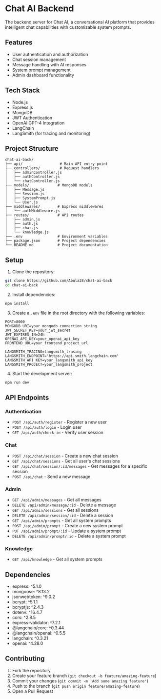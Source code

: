 # Chat AI Backend

The backend server for Chat AI, a conversational AI platform that provides intelligent chat capabilities with customizable system prompts.

## Features

- User authentication and authorization
- Chat session management
- Message handling with AI responses
- System prompt management
- Admin dashboard functionality

## Tech Stack

- Node.js
- Express.js
- MongoDB
- JWT Authentication
- OpenAI GPT-4 Integration
- LangChain
- LangSmith (for tracing and monitoring)

## Project Structure

```
chat-ai-back/
├── api/                 # Main API entry point
├── controllers/         # Request handlers
│   ├── adminController.js
│   ├── authController.js
│   └── chatController.js
├── models/             # MongoDB models
│   ├── Message.js
│   ├── Session.js
│   ├── SystemPrompt.js
│   └── User.js
├── middlewares/        # Express middlewares
│   └── authMiddleware.js
├── routes/             # API routes
│   ├── admin.js
│   ├── auth.js
│   ├── chat.js
│   └── knowledge.js
├── .env                # Environment variables
├── package.json        # Project dependencies
└── README.md           # Project documentation
```

## Setup

1. Clone the repository:

```bash
git clone https://github.com/Abula28/chat-ai-back
cd chat-ai-back
```

2. Install dependencies:

```bash
npm install
```

3. Create a `.env` file in the root directory with the following variables:

```env
PORT=8000
MONGODB_URI=your_mongodb_connection_string
JWT_SECRET_KEY=your_jwt_secret
JWT_EXPIRES_IN=24h
OPENAI_API_KEY=your_openai_api_key
FRONTEND_URL=your_frontend_project_url

LANGSMITH_TRACING=langsmith_trasing
LANGSMITH_ENDPOINT="https://api.smith.langchain.com"
LANGSMITH_API_KEY=your_langsmith_api_key
LANGSMITH_PROJECT=your_langsmith_project
```

4. Start the development server:

```bash
npm run dev
```

## API Endpoints

### Authentication

- `POST /api/auth/register` - Register a new user
- `POST /api/auth/login` - Login user
- `GET /api/auth/check-in` - Verify user session

### Chat

- `POST /api/chat/session` - Create a new chat session
- `GET /api/chat/sessions` - Get all user's chat sessions
- `GET /api/chat/session/:id/messages` - Get messages for a specific session
- `POST /api/chat` - Send a new message

### Admin

- `GET /api/admin/messages` - Get all messages
- `DELETE /api/admin/message/:id` - Delete a message
- `GET /api/admin/sessions` - Get all sessions
- `DELETE /api/admin/session/:id` - Delete a session
- `GET /api/admin/prompts` - Get all system prompts
- `POST /api/admin/prompt` - Create a new system prompt
- `PUT /api/admin/prompt/:id` - Update a system prompt
- `DELETE /api/admin/prompt/:id` - Delete a system prompt

### Knowledge

- `GET /api/knowledge` - Get all system prompts

## Dependencies

- express: ^5.1.0
- mongoose: ^8.13.2
- jsonwebtoken: ^9.0.2
- bcrypt: ^5.1.1
- bcryptjs: ^2.4.3
- dotenv: ^16.4.7
- cors: ^2.8.5
- express-validator: ^7.2.1
- @langchain/core: ^0.3.44
- @langchain/openai: ^0.5.5
- langchain: ^0.3.21
- openai: ^4.28.0

## Contributing

1. Fork the repository
2. Create your feature branch (`git checkout -b feature/amazing-feature`)
3. Commit your changes (`git commit -m 'Add some amazing feature'`)
4. Push to the branch (`git push origin feature/amazing-feature`)
5. Open a Pull Request
